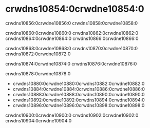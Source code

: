# crwdns10854:0crwdne10854:0

crwdns10856:0crwdne10856:0 crwdns10858:0crwdne10858:0

crwdns10860:0crwdne10860:0 crwdns10862:0crwdne10862:0 crwdns10864:0crwdne10864:0 crwdns10866:0crwdne10866:0

crwdns10868:0crwdne10868:0 crwdns10870:0crwdne10870:0 crwdns10872:0crwdne10872:0

crwdns10874:0crwdne10874:0 crwdns10876:0crwdne10876:0

crwdns10878:0crwdne10878:0

* crwdns10880:0crwdne10880:0<!--
  ignore -->crwdns10882:0crwdne10882:0
* crwdns10884:0crwdne10884:0<!-- ignore -->crwdns10886:0crwdne10886:0
* crwdns10888:0crwdne10888:0<!-- ignore -->crwdns10890:0crwdne10890:0
* crwdns10892:0crwdne10892:0<!-- ignore
  -->crwdns10894:0crwdne10894:0
* crwdns10896:0crwdne10896:0<!-- ignore -->crwdns10898:0crwdne10898:0

crwdns10900:0crwdne10900:0<!-- ignore --> crwdns10902:0crwdne10902:0<!-- ignore --> crwdns10904:0crwdne10904:0
